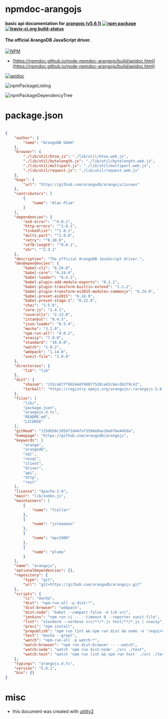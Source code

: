 # npmdoc-arangojs

#### basic api documentation for  [arangojs (v5.6.1)](https://github.com/arangodb/arangojs)  [![npm package](https://img.shields.io/npm/v/npmdoc-arangojs.svg?style=flat-square)](https://www.npmjs.org/package/npmdoc-arangojs) [![travis-ci.org build-status](https://api.travis-ci.org/npmdoc/node-npmdoc-arangojs.svg)](https://travis-ci.org/npmdoc/node-npmdoc-arangojs)

#### The official ArangoDB JavaScript driver.

[![NPM](https://nodei.co/npm/arangojs.png?downloads=true&downloadRank=true&stars=true)](https://www.npmjs.com/package/arangojs)

- [https://npmdoc.github.io/node-npmdoc-arangojs/build/apidoc.html](https://npmdoc.github.io/node-npmdoc-arangojs/build/apidoc.html)

[![apidoc](https://npmdoc.github.io/node-npmdoc-arangojs/build/screenCapture.buildCi.browser.%252Ftmp%252Fbuild%252Fapidoc.html.png)](https://npmdoc.github.io/node-npmdoc-arangojs/build/apidoc.html)

![npmPackageListing](https://npmdoc.github.io/node-npmdoc-arangojs/build/screenCapture.npmPackageListing.svg)

![npmPackageDependencyTree](https://npmdoc.github.io/node-npmdoc-arangojs/build/screenCapture.npmPackageDependencyTree.svg)



# package.json

```json

{
    "author": {
        "name": "ArangoDB GmbH"
    },
    "browser": {
        "./lib/util/btoa.js": "./lib/util/btoa.web.js",
        "./lib/util/bytelength.js": "./lib/util/bytelength.web.js",
        "./lib/util/multipart.js": "./lib/util/multipart.web.js",
        "./lib/util/request.js": "./lib/util/request.web.js"
    },
    "bugs": {
        "url": "https://github.com/arangodb/arangojs/issues"
    },
    "contributors": [
        {
            "name": "Alan Plum"
        }
    ],
    "dependencies": {
        "es6-error": "^4.0.1",
        "http-errors": "^1.6.1",
        "linkedlist": "^1.0.1",
        "multi-part": "^2.0.0",
        "retry": "^0.10.0",
        "utf8-length": "^0.0.1",
        "xhr": "^2.3.1"
    },
    "description": "The official ArangoDB JavaScript driver.",
    "devDependencies": {
        "babel-cli": "6.24.0",
        "babel-core": "6.24.0",
        "babel-loader": "6.4.1",
        "babel-plugin-add-module-exports": "0.2.1",
        "babel-plugin-transform-builtin-extend": "1.1.2",
        "babel-plugin-transform-es2015-modules-commonjs": "6.24.0",
        "babel-preset-es2015": "6.24.0",
        "babel-preset-stage-1": "6.22.0",
        "chai": "3.5.0",
        "core-js": "2.4.1",
        "coveralls": "2.13.0",
        "istanbul": "0.4.5",
        "json-loader": "0.5.4",
        "mocha": "3.2.0",
        "npm-run-all": "4.0.2",
        "snazzy": "7.0.0",
        "standard": "10.0.0",
        "watch": "1.0.2",
        "webpack": "1.14.0",
        "xunit-file": "1.0.0"
    },
    "directories": {
        "lib": "lib"
    },
    "dist": {
        "shasum": "c51ca877f9d24e0796877528ca82cbecdb279c42",
        "tarball": "https://registry.npmjs.org/arangojs/-/arangojs-5.6.1.tgz"
    },
    "files": [
        "lib/",
        "package.json",
        "arangojs.d.ts",
        "README.md",
        "LICENSE"
    ],
    "gitHead": "125db50c3d5d71d44fa73598e0ae16e6fbe445da",
    "homepage": "https://github.com/arangodb/arangojs",
    "keywords": [
        "arango",
        "arangodb",
        "aql",
        "nosql",
        "client",
        "driver",
        "api",
        "http",
        "rest"
    ],
    "license": "Apache-2.0",
    "main": "lib/index.js",
    "maintainers": [
        {
            "name": "fceller"
        },
        {
            "name": "jsteemann"
        },
        {
            "name": "mpv1989"
        },
        {
            "name": "pluma"
        }
    ],
    "name": "arangojs",
    "optionalDependencies": {},
    "repository": {
        "type": "git",
        "url": "git+https://github.com/arangodb/arangojs.git"
    },
    "scripts": {
        "ci": "mocha",
        "dist": "npm-run-all -p dist:*",
        "dist:browser": "webpack",
        "dist:node": "babel --compact false -d lib src",
        "jenkins": "npm run ci -- --timeout 0 --reporter xunit-file",
        "lint": "standard --verbose src/**/*.js test/**/*.js | snazzy",
        "preci": "npm install",
        "prepublish": "npm run lint && npm run dist && node -e 'require(\"./\");'",
        "test": "mocha --growl",
        "watch": "npm-run-all -p watch:*",
        "watch:browser": "npm run dist:browser -- --watch",
        "watch:node": "watch 'npm run dist:node' ./src ./test",
        "watch:test": "watch 'npm run lint && npm run test' ./src ./test"
    },
    "typings": "arangojs.d.ts",
    "version": "5.6.1",
    "bin": {}
}
```



# misc
- this document was created with [utility2](https://github.com/kaizhu256/node-utility2)

